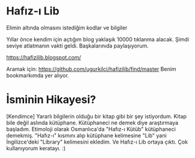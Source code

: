 # Hafız-ı Lib
Elimin altında olmasını istediğim kodlar ve bilgiler

Yıllar önce kendim için açtığım blog yaklaşık 10000 tıklanma alacak. Şimdi seviye atlatmanın vakti geldi. Başkalarınıda paylaşıyorum.

https://hafizilib.blogspot.com/

Aramak için: https://github.com/ugurkilci/hafizilib/find/master
Benim bookmarkımda yer alıyor. 



# İsminin Hikayesi?
[Kendimce] Yararlı bilgilerin olduğu bir kitap gibi bir şey istiyordum. Kitap bile değil aslında kütüphane. Kütüphaneci ne demek diye araştırmaya başladım. Etimoloji olarak Osmanlıca'da "Hafız-ı Kütüb" kütüphaneci demekmiş. "Hafız-ı" kısmını alıp kütüphane kelimesine "Lib" yani İngilizce'deki "Library" kelimesini ekledim. Ve Hafız-ı Lib ortaya çıktı. Çok kullanıyorum keratayı. :)
